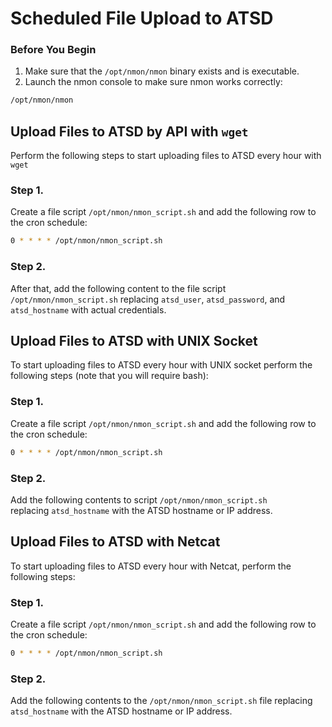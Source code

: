 # Scheduled File Upload to ATSD

### Before You Begin


1. Make sure that the `/opt/nmon/nmon` binary exists and is executable.
2. Launch the nmon console to make sure nmon works correctly:


```sh
/opt/nmon/nmon
```

## Upload Files to ATSD by API with `wget`

Perform the following steps to start uploading files to ATSD every hour with `wget`

### Step 1.

Create a file script `/opt/nmon/nmon_script.sh` and add the following row to the cron schedule:

```sh
0 * * * * /opt/nmon/nmon_script.sh
```

### Step 2.

After that, add the following content to the file script `/opt/nmon/nmon_script.sh` replacing `atsd_user`, `atsd_password`, and `atsd_hostname` with actual credentials.

## Upload Files to ATSD with UNIX Socket

To start uploading files to ATSD every hour with UNIX socket perform the following steps (note that you will require bash):

### Step 1.

Create a file script `/opt/nmon/nmon_script.sh` and add the following row to the cron schedule:

```sh
0 * * * * /opt/nmon/nmon_script.sh
```

### Step 2.

Add the following contents to script `/opt/nmon/nmon_script.sh` replacing `atsd_hostname` with the ATSD hostname or IP address.

## Upload Files to ATSD with Netcat

To start uploading files to ATSD every hour with Netcat, perform the following steps:

### Step 1.

Create a file script `/opt/nmon/nmon_script.sh` and add the following row to the cron schedule:

```sh
0 * * * * /opt/nmon/nmon_script.sh
```

### Step 2.

Add the following contents to the `/opt/nmon/nmon_script.sh` file replacing `atsd_hostname` with the ATSD hostname or IP address.
